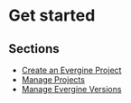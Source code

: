 # Get started

## Sections
* [Create an Evergine Project](create_project.md)
* [Manage Projects](manage_projects.md)
* [Manage Evergine Versions](manage_versions.md)